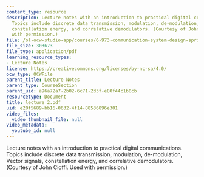 ```yaml
---
content_type: resource
description: Lecture notes with an introduction to practical digital communications.
  Topics include discrete data transmission, modulation, de-modulation, Vector signals,
  constellation energy, and correlative demodulators. (Courtesy of John Cioffi. Used
  with permission.)
file: /ol-ocw-studio-app/courses/6-973-communication-system-design-spring-2006/e20f5689bb1606324f1488536896e301_lecture_2.pdf
file_size: 303673
file_type: application/pdf
learning_resource_types:
- Lecture Notes
license: https://creativecommons.org/licenses/by-nc-sa/4.0/
ocw_type: OCWFile
parent_title: Lecture Notes
parent_type: CourseSection
parent_uid: a96a72a7-2b02-6c71-2d3f-e80f44c1b0cb
resourcetype: Document
title: lecture_2.pdf
uid: e20f5689-bb16-0632-4f14-88536896e301
video_files:
  video_thumbnail_file: null
video_metadata:
  youtube_id: null
---
```

Lecture notes with an introduction to practical digital communications. Topics include discrete data transmission, modulation, de-modulation, Vector signals, constellation energy, and correlative demodulators. (Courtesy of John Cioffi. Used with permission.)